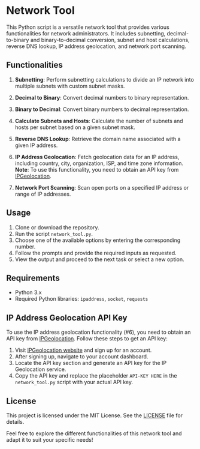 # Network Tool

This Python script is a versatile network tool that provides various functionalities for network administrators. It includes subnetting, decimal-to-binary and binary-to-decimal conversion, subnet and host calculations, reverse DNS lookup, IP address geolocation, and network port scanning.

## Functionalities

1. **Subnetting**: Perform subnetting calculations to divide an IP network into multiple subnets with custom subnet masks.

2. **Decimal to Binary**: Convert decimal numbers to binary representation.

3. **Binary to Decimal**: Convert binary numbers to decimal representation.

4. **Calculate Subnets and Hosts**: Calculate the number of subnets and hosts per subnet based on a given subnet mask.

5. **Reverse DNS Lookup**: Retrieve the domain name associated with a given IP address.

6. **IP Address Geolocation**: Fetch geolocation data for an IP address, including country, city, organization, ISP, and time zone information. **Note**: To use this functionality, you need to obtain an API key from [IPGeolocation](https://ipgeolocation.io/).

7. **Network Port Scanning**: Scan open ports on a specified IP address or range of IP addresses.

## Usage

1. Clone or download the repository.
2. Run the script `network_tool.py`.
3. Choose one of the available options by entering the corresponding number.
4. Follow the prompts and provide the required inputs as requested.
5. View the output and proceed to the next task or select a new option.

## Requirements

- Python 3.x
- Required Python libraries: `ipaddress`, `socket`, `requests`

## IP Address Geolocation API Key

To use the IP address geolocation functionality (#6), you need to obtain an API key from [IPGeolocation](https://ipgeolocation.io/). Follow these steps to get an API key:

1. Visit [IPGeolocation website](https://ipgeolocation.io/) and sign up for an account.
2. After signing up, navigate to your account dashboard.
3. Locate the API key section and generate an API key for the IP Geolocation service.
4. Copy the API key and replace the placeholder `API-KEY HERE` in the `network_tool.py` script with your actual API key.

## License

This project is licensed under the MIT License. See the [LICENSE](LICENSE) file for details.

Feel free to explore the different functionalities of this network tool and adapt it to suit your specific needs!
